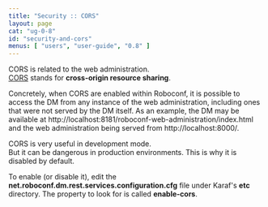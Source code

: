 ```yaml
---
title: "Security :: CORS"
layout: page
cat: "ug-0-8"
id: "security-and-cors"
menus: [ "users", "user-guide", "0.8" ]
---
```


CORS is related to the web administration.  
[CORS](https://en.wikipedia.org/wiki/Cross-origin_resource_sharing) stands for **cross-origin resource sharing**.

Concretely, when CORS are enabled within Roboconf, it is possible to access the DM from any instance of the
web administration, including ones that were not served by the DM itself. As an example, the DM may be available
at http://localhost:8181/roboconf-web-administration/index.html and the web administration being served from
http://localhost:8000/.

CORS is very useful in development mode.  
But it can be dangerous in production environments. This is why it is disabled by default.

To enable (or disable it), edit the **net.roboconf.dm.rest.services.configuration.cfg** file
under Karaf's **etc** directory. The property to look for is called **enable-cors**.
